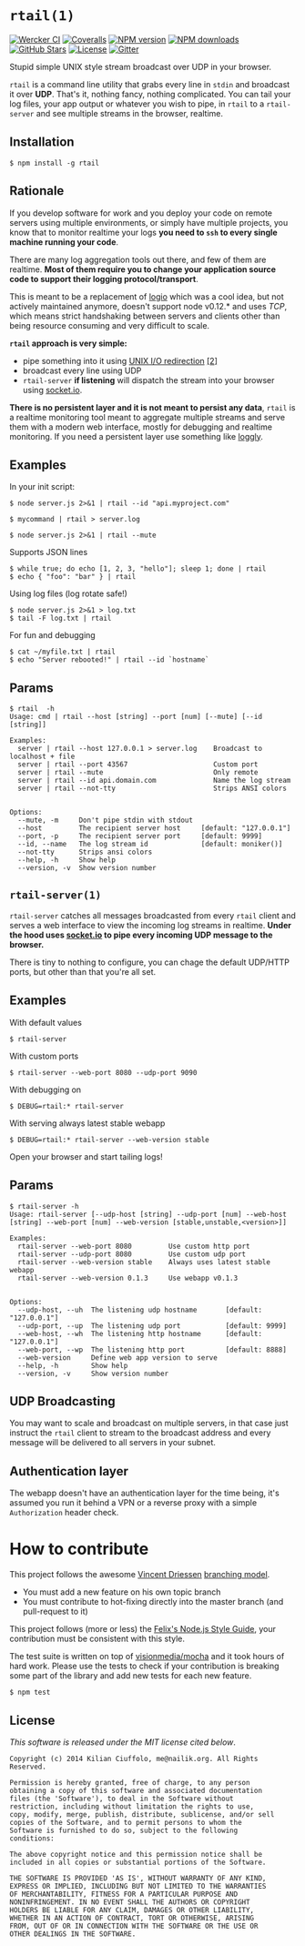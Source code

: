 # `rtail(1)`

[![Wercker CI](https://img.shields.io/wercker/ci/556547b7be632a8c751c857d.svg?style=flat-square)](https://app.wercker.com/project/bykey/54b073dac5b9156509c26031c78c98d4)
[![Coveralls](https://img.shields.io/coveralls/kilianc/rtail.svg?style=flat-square)](https://coveralls.io/r/kilianc/rtail)
[![NPM version](https://img.shields.io/npm/v/rtail.svg?style=flat-square)](https://www.npmjs.com/package/rtail)
[![NPM downloads](https://img.shields.io/npm/dm/rtail.svg?style=flat-square)](https://www.npmjs.com/package/rtail)
[![GitHub Stars](https://img.shields.io/github/stars/kilianc/rtail.svg?style=flat-square)](https://github.com/kilianc/rtail)
[![License](https://img.shields.io/npm/l/rtail.svg?style=flat-square)](https://www.npmjs.com/package/rtail)
[![Gitter](https://img.shields.io/badge/≡_gitter-join_chat_➝-04cd7e.svg?style=flat-square)](https://gitter.im/kilianc/rtail?utm_source=badge&utm_medium=badge&utm_campaign=pr-badge&utm_content=badge)

Stupid simple UNIX style stream broadcast over UDP in your browser.

`rtail` is a command line utility that grabs every line in `stdin` and broadcast it over **UDP**. That's it, nothing fancy, nothing complicated. You can tail your log files, your app output or whatever you wish to pipe, in `rtail` to a `rtail-server` and see multiple streams in the browser, realtime.

## Installation

    $ npm install -g rtail

## Rationale

If you develop software for work and you deploy your code on remote servers using multiple environments, or simply have multiple projects, you know that to monitor realtime your logs **you need to `ssh` to every single machine running your code**.

There are many log aggregation tools out there, and few of them are realtime. **Most of them require you to change your application source code to support their logging protocol/transport**.

This is meant to be a replacement of [logio](https://github.com/NarrativeScience/Log.io/commits/master) which was a cool idea, but not actively maintained anymore, doesn't support node v0.12.* and uses *TCP*, which means strict handshaking between servers and clients other than being resource consuming and very difficult to scale.

**`rtail` approach is very simple:**
* pipe something into it using [UNIX I/O redirection](http://www.westwind.com/reference/os-x/commandline/pipes.html) [[2]](http://www.codecoffee.com/tipsforlinux/articles2/042.html)
* broadcast every line using UDP
* `rtail-server` **if listening** will dispatch the stream into your browser using [socket.io](http://socket.io/).

**There is no persistent layer and it is not meant to persist any data**, `rtail` is a realtime monitoring tool meant to aggregate multiple streams and serve them with a modern web interface, mostly for debugging and realtime monitoring. If you need a persistent layer use something like [loggly](https://www.loggly.com/).

## Examples

In your init script:

    $ node server.js 2>&1 | rtail --id "api.myproject.com"

    $ mycommand | rtail > server.log

    $ node server.js 2>&1 | rtail --mute

Supports JSON lines

    $ while true; do echo [1, 2, 3, "hello"]; sleep 1; done | rtail
    $ echo { "foo": "bar" } | rtail

Using log files (log rotate safe!)

    $ node server.js 2>&1 > log.txt
    $ tail -F log.txt | rtail

For fun and debugging

    $ cat ~/myfile.txt | rtail
    $ echo "Server rebooted!" | rtail --id `hostname`

## Params

    $ rtail  -h
    Usage: cmd | rtail --host [string] --port [num] [--mute] [--id [string]]

    Examples:
      server | rtail --host 127.0.0.1 > server.log    Broadcast to localhost + file
      server | rtail --port 43567                     Custom port
      server | rtail --mute                           Only remote
      server | rtail --id api.domain.com              Name the log stream
      server | rtail --not-tty                        Strips ANSI colors


    Options:
      --mute, -m     Don't pipe stdin with stdout
      --host         The recipient server host     [default: "127.0.0.1"]
      --port, -p     The recipient server port     [default: 9999]
      --id, --name   The log stream id             [default: moniker()]
      --not-tty      Strips ansi colors
      --help, -h     Show help
      --version, -v  Show version number

## `rtail-server(1)`

`rtail-server` catches all messages broadcasted from every `rtail` client and serves a web interface to view the incoming log streams in realtime. **Under the hood uses [socket.io](http://socket.io) to pipe every incoming UDP message to the browser.**

There is tiny to nothing to configure, you can chage the default UDP/HTTP ports, but other than that you're all set.

## Examples

With default values

    $ rtail-server

With custom ports

    $ rtail-server --web-port 8080 --udp-port 9090

With debugging on

    $ DEBUG=rtail:* rtail-server

With serving always latest stable webapp

    $ DEBUG=rtail:* rtail-server --web-version stable

Open your browser and start tailing logs!

## Params

    $ rtail-server -h
    Usage: rtail-server [--udp-host [string] --udp-port [num] --web-host [string] --web-port [num] --web-version [stable,unstable,<version>]]

    Examples:
      rtail-server --web-port 8080         Use custom http port
      rtail-server --udp-port 8080         Use custom udp port
      rtail-server --web-version stable    Always uses latest stable webapp
      rtail-server --web-version 0.1.3     Use webapp v0.1.3


    Options:
      --udp-host, --uh  The listening udp hostname       [default: "127.0.0.1"]
      --udp-port, --up  The listening udp port           [default: 9999]
      --web-host, --wh  The listening http hostname      [default: "127.0.0.1"]
      --web-port, --wp  The listening http port          [default: 8888]
      --web-version     Define web app version to serve
      --help, -h        Show help
      --version, -v     Show version number

## UDP Broadcasting

You may want to scale and broadcast on multiple servers, in that case just instruct the `rtail` client to stream to the broadcast address and every message will be delivered to all servers in your subnet.

## Authentication layer

The webapp doesn't have an authentication layer for the time being, it's assumed you run it behind a VPN or a reverse proxy with a simple `Authorization` header check.

# How to contribute

This project follows the awesome [Vincent Driessen](http://nvie.com/about/) [branching model](http://nvie.com/posts/a-successful-git-branching-model/).

* You must add a new feature on his own topic branch
* You must contribute to hot-fixing directly into the master branch (and pull-request to it)

This project follows (more or less) the [Felix's Node.js Style Guide](http://nodeguide.com/style.html), your contribution must be consistent with this style.

The test suite is written on top of [visionmedia/mocha](http://visionmedia.github.com/mocha/) and it took hours of hard work. Please use the tests to check if your contribution is breaking some part of the library and add new tests for each new feature.

    $ npm test

## License

_This software is released under the MIT license cited below_.

    Copyright (c) 2014 Kilian Ciuffolo, me@nailik.org. All Rights Reserved.

    Permission is hereby granted, free of charge, to any person
    obtaining a copy of this software and associated documentation
    files (the 'Software'), to deal in the Software without
    restriction, including without limitation the rights to use,
    copy, modify, merge, publish, distribute, sublicense, and/or sell
    copies of the Software, and to permit persons to whom the
    Software is furnished to do so, subject to the following
    conditions:

    The above copyright notice and this permission notice shall be
    included in all copies or substantial portions of the Software.

    THE SOFTWARE IS PROVIDED 'AS IS', WITHOUT WARRANTY OF ANY KIND,
    EXPRESS OR IMPLIED, INCLUDING BUT NOT LIMITED TO THE WARRANTIES
    OF MERCHANTABILITY, FITNESS FOR A PARTICULAR PURPOSE AND
    NONINFRINGEMENT. IN NO EVENT SHALL THE AUTHORS OR COPYRIGHT
    HOLDERS BE LIABLE FOR ANY CLAIM, DAMAGES OR OTHER LIABILITY,
    WHETHER IN AN ACTION OF CONTRACT, TORT OR OTHERWISE, ARISING
    FROM, OUT OF OR IN CONNECTION WITH THE SOFTWARE OR THE USE OR
    OTHER DEALINGS IN THE SOFTWARE.
